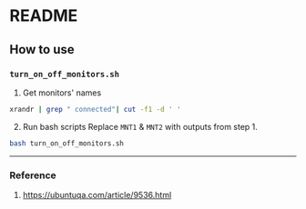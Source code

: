 # README
## How to use
### `turn_on_off_monitors.sh`
1. Get monitors' names
```bash
xrandr | grep " connected"| cut -f1 -d ' '
```
2. Run bash scripts
Replace `MNT1` & `MNT2` with outputs from step 1.
```bash
bash turn_on_off_monitors.sh
```

--- 

### Reference
1. https://ubuntuqa.com/article/9536.html
